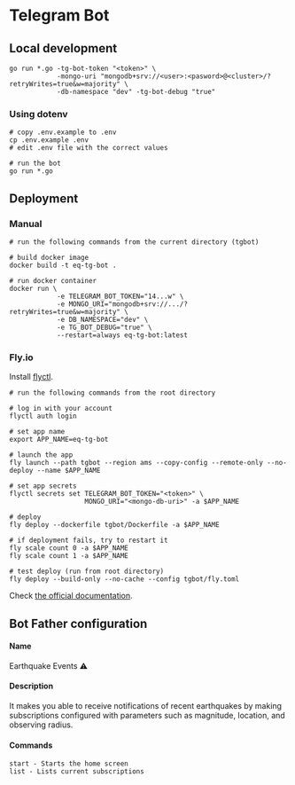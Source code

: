 # Telegram Bot

## Local development

```shell
go run *.go -tg-bot-token "<token>" \
            -mongo-uri "mongodb+srv://<user>:<pasword>@<cluster>/?retryWrites=true&w=majority" \
            -db-namespace "dev" -tg-bot-debug "true"
```

### Using dotenv

```shell
# copy .env.example to .env
cp .env.example .env
# edit .env file with the correct values

# run the bot
go run *.go
```

## Deployment

### Manual

```shell
# run the following commands from the current directory (tgbot)

# build docker image
docker build -t eq-tg-bot .

# run docker container
docker run \
            -e TELEGRAM_BOT_TOKEN="14...w" \
            -e MONGO_URI="mongodb+srv://.../?retryWrites=true&w=majority" \
            -e DB_NAMESPACE="dev" \
            -e TG_BOT_DEBUG="true" \
            --restart=always eq-tg-bot:latest
```

### Fly.io

Install [flyctl](https://fly.io/docs/flyctl/installing/).

```shell
# run the following commands from the root directory

# log in with your account
flyctl auth login

# set app name
export APP_NAME=eq-tg-bot

# launch the app
fly launch --path tgbot --region ams --copy-config --remote-only --no-deploy --name $APP_NAME  

# set app secrets 
flyctl secrets set TELEGRAM_BOT_TOKEN="<token>" \
                   MONGO_URI="<mongo-db-uri>" -a $APP_NAME 

# deploy
fly deploy --dockerfile tgbot/Dockerfile -a $APP_NAME        

# if deployment fails, try to restart it
fly scale count 0 -a $APP_NAME
fly scale count 1 -a $APP_NAME

# test deploy (run from root directory)
fly deploy --build-only --no-cache --config tgbot/fly.toml
```

Check [the official documentation](https://fly.io/docs/flyctl/).


## Bot Father configuration

#### Name

Earthquake Events ⚠️

#### Description

It makes you able to receive notifications of recent earthquakes by making subscriptions configured with parameters such as magnitude, location, and observing radius.

#### Commands

```
start - Starts the home screen
list - Lists current subscriptions
```
